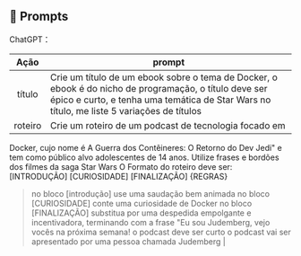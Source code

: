 ## 🧠 Prompts


ChatGPT：

|   Ação   | prompt                                                                                                                                                                                                                                                                         |
| :------: | ------------------------------------------------------------------------------------------------------------------------------------------------------------------------------------------------------------------------------------------------------------------------------ |
|  título  | Crie um título de um ebook sobre o tema de Docker, o ebook é do nicho de programação, o título deve ser épico e curto, e tenha uma temática de Star Wars no título, me liste 5 variações de títulos                                                        |
| roteiro | Crie um roteiro de um podcast de tecnologia focado em
Docker, cujo nome é A Guerra dos Contêineres: O Retorno do Dev Jedi" e tem como público alvo adolescentes de 14 anos. Utilize frases e bordões dos filmes da saga Star Wars
O Formato do roteiro deve ser:
[INTRODUÇÃO]
[CURIOSIDADE]
[FINALIZAÇÃO]
{REGRAS}
>no bloco [introdução] use uma saudação bem animada
>no bloco [CURIOSIDADE] conte uma curiosidade de Docker
>no bloco [FINALIZAÇÃO] substitua por uma despedida empolgante e incentivadora, terminando com a frase "Eu sou Judemberg, vejo vocês na próxima semana!
>o podcast deve ser curto
>o podcast vai ser apresentado por uma pessoa chamada Judemberg |


